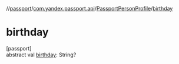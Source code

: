 //[passport](../../../index.md)/[com.yandex.passport.api](../index.md)/[PassportPersonProfile](index.md)/[birthday](birthday.md)

# birthday

[passport]\
abstract val [birthday](birthday.md): String?
